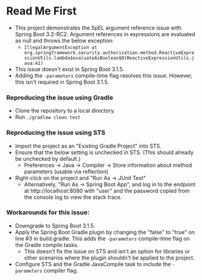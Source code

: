 # Read Me First
* This project demonstrates the SpEL argument reference issue with Spring Boot 3.2-RC2. Argument references in expressions are evaluated as null and throws the below exception:
	* ```IllegalArgumentException at org.springframework.security.authorization.method.ReactiveExpressionUtils.lambda$evaluateAsBoolean$0(ReactiveExpressionUtils.java:41)```
* This issue doesn't exist in Spring Boot 3.1.5. 
* Adding the ```-parameters``` compile-time flag resolves this issue. However, this isn't required in Spring Boot 3.1.5.

### Reproducing the issue using Gradle
* Clone the repository to a local directory.
* Run ```./gradlew clean test```

### Reproducing the issue using STS
* Import the project as an "Existing Gradle Project" into STS.
* Ensure that the below setting is unchecked in STS. (This should already be unchecked by default.)
	* Preferences -> Java -> Compiler -> Store information about method parameters (usable via reflection)
* Right-click on the project and "Run As -> JUnit Test"
	* Alternatively, "Run As -> Spring Boot App", and log in to the endpoint at http://localhost:8080 with "user" and the password copied from the console log to view the stack trace.

### Workarounds for this issue:
* Downgrade to Spring Boot 3.1.5.
* Apply the Spring Boot Gradle plugin by changing the "false" to "true" on line #3 in build.gradle. This adds the ```-parameters``` compile-time flag on the Gradle compile tasks.
	* This doesn't fix the issue on STS and isn't an option for libraries or other scenarios where the plugin shouldn't be applied to the project. 
* Configure STS and the Gradle JavaCompile task to include the ```-parameters``` compiler flag.